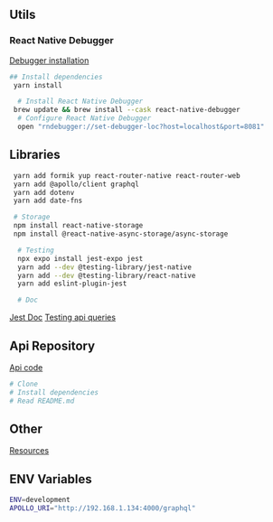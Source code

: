 ## Utils

### React Native Debugger

[Debugger installation](https://github.com/jhen0409/react-native-debugger#installation)

```bash
## Install dependencies
 yarn install

  # Install React Native Debugger
 brew update && brew install --cask react-native-debugger
  # Configure React Native Debugger
  open "rndebugger://set-debugger-loc?host=localhost&port=8081"
```

## Libraries

```bash
 yarn add formik yup react-router-native react-router-web
 yarn add @apollo/client graphql
 yarn add dotenv
 yarn add date-fns

 # Storage
 npm install react-native-storage
 npm install @react-native-async-storage/async-storage

  # Testing
  npx expo install jest-expo jest
  yarn add --dev @testing-library/jest-native
  yarn add --dev @testing-library/react-native
  yarn add eslint-plugin-jest

  # Doc
```

[Jest Doc](https://jestjs.io/docs/expect)
[Testing api queries](https://callstack.github.io/react-native-testing-library/docs/api-queries)

## Api Repository

[Api code](https://github.com/fullstack-hy2020/rate-repository-api)

```bash
# Clone
# Install dependencies
# Read README.md
```

## Other

[Resources](https://github.com/jondot/awesome-react-native)

## ENV Variables

```bash
ENV=development
APOLLO_URI="http://192.168.1.134:4000/graphql"

```
